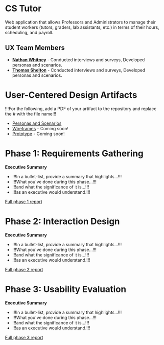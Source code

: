 # CS Tutor

Web application that allows Professors and Administrators to manage their student workers (tutors, graders, lab assistants, etc.) in terms of their hours, scheduling, and payroll.

## UX Team Members

* **[Nathan Whitney](https://usabilityengineering.github.io/ux-portfolio-the29ster/)** - Conducted interviews and surveys, Developed personas and scenarios.
* **[Thomas Shelton](https://usabilityengineering.github.io/ux-portfolio-tomleeshelton/)** - Conducted interviews and surveys, Developed personas and scenarios.

# User-Centered Design Artifacts
 
!!!For the following, add a PDF of your artifact to the repository and replace the # with the file name!!!
* [Personas and Scenarios](#)
* [Wireframes](#) - Coming soon!
* [Prototype](#) - Coming soon!

# Phase 1: Requirements Gathering

**Executive Summary**

* !!!In a bullet-list, provide a summary that highlights...!!!
* !!!What you've done during this phase...!!!
* !!!and what the significance of it is...!!!
* !!!as an executive would understand.!!!

[Full phase 1 report](requirements/)

# Phase 2: Interaction Design

**Executive Summary**

* !!!In a bullet-list, provide a summary that highlights...!!!
* !!!What you've done during this phase...!!!
* !!!and what the significance of it is...!!!
* !!!as an executive would understand.!!!

[Full phase 2 report](design/)

# Phase 3: Usability Evaluation

**Executive Summary**

* !!!In a bullet-list, provide a summary that highlights...!!!
* !!!What you've done during this phase...!!!
* !!!and what the significance of it is...!!!
* !!!as an executive would understand.!!!

[Full phase 3 report](evaluation/)

